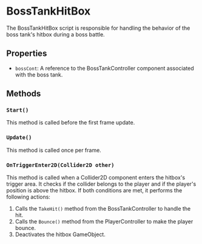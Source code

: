 # BossTankHitBox

The BossTankHitBox script is responsible for handling the behavior of the boss tank's hitbox during a boss battle.

## Properties

- `bossCont`: A reference to the BossTankController component associated with the boss tank.

## Methods

### `Start()`

This method is called before the first frame update.

### `Update()`

This method is called once per frame.

### `OnTriggerEnter2D(Collider2D other)`

This method is called when a Collider2D component enters the hitbox's trigger area. It checks if the collider belongs to the player and if the player's position is above the hitbox. If both conditions are met, it performs the following actions:

1. Calls the `TakeHit()` method from the BossTankController to handle the hit.
2. Calls the `Bounce()` method from the PlayerController to make the player bounce.
3. Deactivates the hitbox GameObject.
